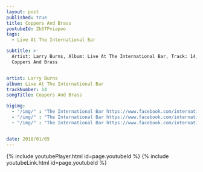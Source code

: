 ```yaml
---
layout: post
published: true
title: Coppers And Brass
youtubeId: Zb5TPviapoo
tags:
  - Live At The International Bar

subtitle: >-
  Artist: Larry Burns, Album: Live At The International Bar, Track: 14, Title:
  Coppers And Brass


artist: Larry Burns
album: Live At The International Bar
trackNumber: 14
songTitle: Coppers And Brass

bigimg:
  - "/img/" : "The International Bar https://www.facebook.com/internationalbardublin/"
  - "/img/" : "The International Bar https://www.facebook.com/internationalbardublin/"
  - "/img/" : "The International Bar https://www.facebook.com/internationalbardublin/"


date: 2018/01/05
---
```

{% include youtubePlayer.html id=page.youtubeId %}
{% include youtubeLink.html id=page.youtubeId %}
